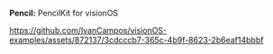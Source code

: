 **Pencil:** PencilKit for visionOS

https://github.com/IvanCampos/visionOS-examples/assets/872137/3cdcccb7-365c-4b9f-8623-2b6eaf14bbbf

